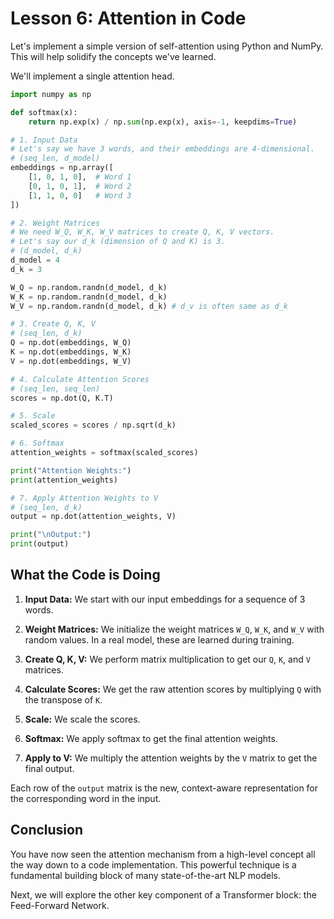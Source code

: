 # Lesson 6: Attention in Code

Let's implement a simple version of self-attention using Python and NumPy. This will help solidify the concepts we've learned.

We'll implement a single attention head.

```python
import numpy as np

def softmax(x):
    return np.exp(x) / np.sum(np.exp(x), axis=-1, keepdims=True)

# 1. Input Data
# Let's say we have 3 words, and their embeddings are 4-dimensional.
# (seq_len, d_model)
embeddings = np.array([
    [1, 0, 1, 0],  # Word 1
    [0, 1, 0, 1],  # Word 2
    [1, 1, 0, 0]   # Word 3
])

# 2. Weight Matrices
# We need W_Q, W_K, W_V matrices to create Q, K, V vectors.
# Let's say our d_k (dimension of Q and K) is 3.
# (d_model, d_k)
d_model = 4
d_k = 3

W_Q = np.random.randn(d_model, d_k)
W_K = np.random.randn(d_model, d_k)
W_V = np.random.randn(d_model, d_k) # d_v is often same as d_k

# 3. Create Q, K, V
# (seq_len, d_k)
Q = np.dot(embeddings, W_Q)
K = np.dot(embeddings, W_K)
V = np.dot(embeddings, W_V)

# 4. Calculate Attention Scores
# (seq_len, seq_len)
scores = np.dot(Q, K.T)

# 5. Scale
scaled_scores = scores / np.sqrt(d_k)

# 6. Softmax
attention_weights = softmax(scaled_scores)

print("Attention Weights:")
print(attention_weights)

# 7. Apply Attention Weights to V
# (seq_len, d_k)
output = np.dot(attention_weights, V)

print("\nOutput:")
print(output)

```

## What the Code is Doing

1.  **Input Data:** We start with our input embeddings for a sequence of 3 words.

2.  **Weight Matrices:** We initialize the weight matrices `W_Q`, `W_K`, and `W_V` with random values. In a real model, these are learned during training.

3.  **Create Q, K, V:** We perform matrix multiplication to get our `Q`, `K`, and `V` matrices.

4.  **Calculate Scores:** We get the raw attention scores by multiplying `Q` with the transpose of `K`.

5.  **Scale:** We scale the scores.

6.  **Softmax:** We apply softmax to get the final attention weights.

7.  **Apply to V:** We multiply the attention weights by the `V` matrix to get the final output.

Each row of the `output` matrix is the new, context-aware representation for the corresponding word in the input.

## Conclusion

You have now seen the attention mechanism from a high-level concept all the way down to a code implementation. This powerful technique is a fundamental building block of many state-of-the-art NLP models.

Next, we will explore the other key component of a Transformer block: the Feed-Forward Network.
